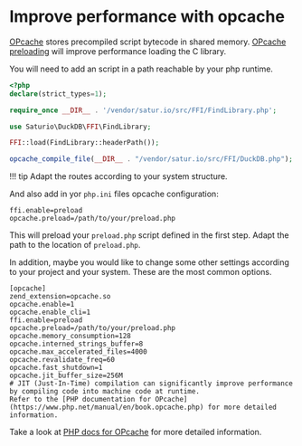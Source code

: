 # Improve performance with opcache

[OPcache](https://www.php.net/manual/en/intro.opcache.php) stores precompiled script bytecode in shared memory.
[OPcache preloading](https://www.php.net/manual/en/ffi.examples-complete.php) will improve performance loading the C library.

You will need to add an script in a path reachable by your php runtime.

```php
<?php
declare(strict_types=1);

require_once __DIR__ . '/vendor/satur.io/src/FFI/FindLibrary.php';

use Saturio\DuckDB\FFI\FindLibrary;

FFI::load(FindLibrary::headerPath());

opcache_compile_file(__DIR__ . "/vendor/satur.io/src/FFI/DuckDB.php");
```

!!! tip
    Adapt the routes according to your system structure.

And also add in yor `php.ini` files opcache configuration:

```shell
ffi.enable=preload
opcache.preload=/path/to/your/preload.php
```

This will preload your `preload.php` script defined in the first step.
Adapt the path to the location of `preload.php`.

In addition, maybe you would like to change some other settings according to
your project and your system. These are the most common options.

```shell
[opcache]
zend_extension=opcache.so
opcache.enable=1
opcache.enable_cli=1
ffi.enable=preload
opcache.preload=/path/to/your/preload.php
opcache.memory_consumption=128
opcache.interned_strings_buffer=8
opcache.max_accelerated_files=4000
opcache.revalidate_freq=60
opcache.fast_shutdown=1
opcache.jit_buffer_size=256M
# JIT (Just-In-Time) compilation can significantly improve performance by compiling code into machine code at runtime.
Refer to the [PHP documentation for OPcache](https://www.php.net/manual/en/book.opcache.php) for more detailed information.
```
Take a look at [PHP docs for OPcache](https://www.php.net/manual/en/book.opcache.php) for more detailed information.
